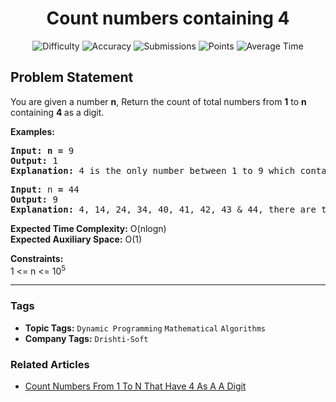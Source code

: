 <h1 align="center">Count numbers containing 4</h1>

<p align="center">
  <img alt="Difficulty" title="Difficulty" src="https://custom-icon-badges.demolab.com/badge/Difficulty: Easy-1F222E?style=for-the-badge&logoColor=white&logo=fire"/>
  <img alt="Accuracy" title="Accuracy" src="https://custom-icon-badges.demolab.com/badge/Accuracy: 37.85%25-1F222E?style=for-the-badge&logoColor=white&logo=target"/>
  <img alt="Submissions" title="Submissions" src="https://custom-icon-badges.demolab.com/badge/Submissions: 58K+-1F222E?style=for-the-badge&logoColor=white&logo=repo"/>
  <img alt="Points" title="Points" src="https://custom-icon-badges.demolab.com/badge/Points: 2-1F222E?style=for-the-badge&logoColor=white&logo=award"/>
  <img alt="Average Time" title="Average Time" src="https://custom-icon-badges.demolab.com/badge/Average%20Time: N/A-1F222E?style=for-the-badge&logoColor=white&logo=clock"/>
</p>

## Problem Statement

You are given a number <b>n</b>, Return the count of total numbers from <b>1</b> to <b>n</b> containing <b>4 </b>as a digit.

<b>Examples:</b>

<pre><b>Input:</b> <b>n = </b>9
<b>Output: </b>1
<b>Explanation: </b>4 is the only number between 1 to 9 which contains 4 as a digit.</pre>

<pre><b>Input: </b>n<b> = </b>44
<b>Output: </b>9
<b>Explanation: </b>4, 14, 24, 34, 40, 41, 42, 43 & 44, there are total 9 numbers containing 4 as a digit.<br></pre>

<b>Expected Time Complexity:</b> O(nlogn)<br><b>Expected Auxiliary Space:</b> O(1)

<b>Constraints:</b><br>1 <= n <= 10<sup>5</sup>


<hr>

### Tags
- **Topic Tags:** `Dynamic Programming` `Mathematical` `Algorithms`
- **Company Tags:** `Drishti-Soft`

### Related Articles
- [Count Numbers From 1 To N That Have 4 As A A Digit](https://www.geeksforgeeks.org/count-numbers-from-1-to-n-that-have-4-as-a-a-digit/)
